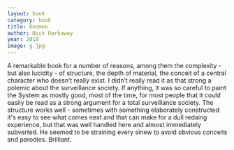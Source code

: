 ```yaml
---
layout: book
category: book
title: Gnomon
author: Nick Harkaway
year: 2018
image: g.jpg
---
```

A remarkable book for a number of reasons, among them the complexity - but also lucidity - of structure, the depth of material, the conceit of a central character who doesn’t really exist.  I didn’t really read it as that strong a polemic about the surveillance society.  If anything, it was so careful to paint the System as mostly good, most of the time, for most people that it could easily be read as a strong argument for a total surveillance society.  The structure works well - sometimes with something elaborately constructed it's easy to see what comes next and that can make for a dull redaing experience, but that was well handled here and almost immediately subverted.  He seemed to be straining every sinew to avoid obvious conceits and parodies.  Brilliant.
